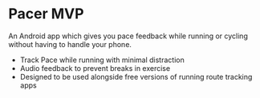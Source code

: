 # Pacer MVP
An Android app which gives you pace feedback while running or cycling without having to handle your phone.

- Track Pace while running with minimal distraction
- Audio feedback to prevent breaks in exercise
- Designed to be used alongside free versions of running route tracking apps